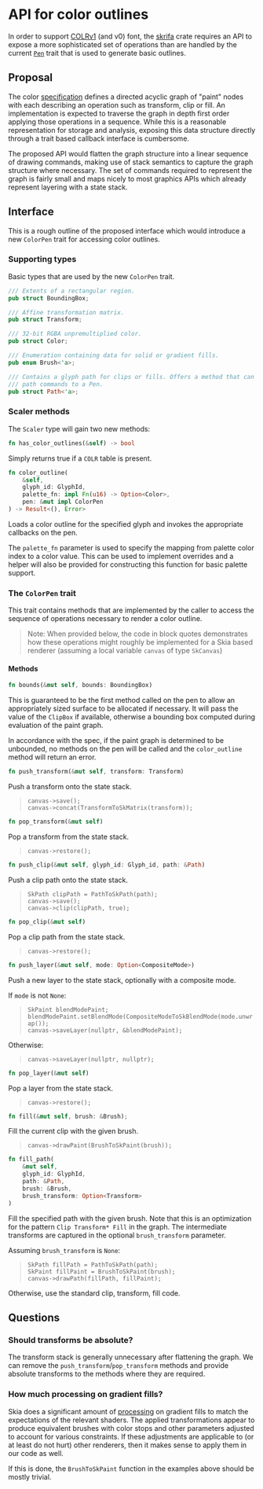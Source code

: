 # API for color outlines

In order to support [COLRv1] (and v0) font, the
[skrifa](https://github.com/googlefonts/fontations/tree/main/skrifa)
crate requires an API to expose a more sophisticated set of operations than
are handled by the current [`Pen`](https://docs.rs/font-types/0.1.4/font_types/trait.Pen.html)
trait that is used to generate basic outlines.

## Proposal

The color [specification][COLRv1] defines a directed acyclic graph of "paint"
nodes with each describing an operation such as transform, clip or fill. An
implementation is expected to traverse the graph in depth first order applying
those operations in a sequence. While this is a reasonable representation for
storage and analysis, exposing this data structure directly through a trait
based callback interface is cumbersome.

The proposed API would flatten the graph structure into a linear sequence of
drawing commands, making use of stack semantics to capture the graph structure
where necessary. The set of commands required to represent the graph is fairly
small and maps nicely to most graphics APIs which already represent layering
with a state stack.

## Interface

This is a rough outline of the proposed interface which would introduce a new
`ColorPen` trait for accessing color outlines.

### Supporting types

Basic types that are used by the new `ColorPen` trait.

```rust
/// Extents of a rectangular region.
pub struct BoundingBox;

/// Affine transformation matrix.
pub struct Transform;

/// 32-bit RGBA unpremultiplied color.
pub struct Color;

/// Enumeration containing data for solid or gradient fills.
pub enum Brush<'a>;

/// Contains a glyph path for clips or fills. Offers a method that can feed
/// path commands to a Pen.
pub struct Path<'a>;
```

### Scaler methods

The `Scaler` type will gain two new methods:

```rust
fn has_color_outlines(&self) -> bool
```
Simply returns true if a `COLR` table is present.

```rust
fn color_outline(
    &self, 
    glyph_id: GlyphId, 
    palette_fn: impl Fn(u16) -> Option<Color>, 
    pen: &mut impl ColorPen
) -> Result<(), Error>
```
Loads a color outline for the specified glyph and invokes the appropriate
callbacks on the pen.

The `palette_fn` parameter is used to specify the mapping from palette
color index to a color value. This can be used to implement overrides and
a helper will also be provided for constructing this function for basic
palette support.

### The `ColorPen` trait

This trait contains methods that are implemented by the caller to access
the sequence of operations necessary to render a color outline.

> Note: When provided below, the code in block quotes demonstrates how these
operations might roughly be implemented for a Skia based renderer (assuming
a local variable `canvas` of type `SkCanvas`)

#### Methods

```rust
fn bounds(&mut self, bounds: BoundingBox)
```
This is guaranteed to be the first method called on the pen to allow an
appropriately sized surface to be allocated if necessary. It will pass the
value of the `ClipBox` if available, otherwise a bounding box computed
during evaluation of the paint graph.

In accordance with the spec, if the paint graph is determined to be
unbounded, no methods on the pen will be called and the `color_outline`
method will return an error.

```rust
fn push_transform(&mut self, transform: Transform)
```
Push a transform onto the state stack.

> `canvas->save();`<br>
`canvas->concat(TransformToSkMatrix(transform));`

```rust
fn pop_transform(&mut self)
```
Pop a transform from the state stack.

> `canvas->restore();`<br>

```rust
fn push_clip(&mut self, glyph_id: Glyph_id, path: &Path)
```
Push a clip path onto the state stack.

> `SkPath clipPath = PathToSkPath(path);`<br>
`canvas->save();`<br>
`canvas->clip(clipPath, true);`

```rust
fn pop_clip(&mut self)
```
Pop a clip path from the state stack.

> `canvas->restore();`<br>

```rust
fn push_layer(&mut self, mode: Option<CompositeMode>)
```
Push a new layer to the state stack, optionally with a composite mode.

If `mode` is not `None`:
> `SkPaint blendModePaint;`<br>
`blendModePaint.setBlendMode(CompositeModeToSkBlendMode(mode.unwrap());`<br>
`canvas->saveLayer(nullptr, &blendModePaint);`

Otherwise:
> `canvas->saveLayer(nullptr, nullptr);`<br>

```rust
fn pop_layer(&mut self)
```
Pop a layer from the state stack.

> `canvas->restore();`<br>

```rust
fn fill(&mut self, brush: &Brush);
```
Fill the current clip with the given brush.

> `canvas->drawPaint(BrushToSkPaint(brush));`<br>

```rust
fn fill_path(
    &mut self,
    glyph_id: GlyphId,
    path: &Path,
    brush: &Brush,
    brush_transform: Option<Transform>
)
```
Fill the specified path with the given brush. Note that this is an optimization
for the pattern `Clip Transform* Fill` in the graph. The intermediate
transforms are captured in the optional `brush_transform` parameter.

Assuming `brush_transform` is `None`:
> `SkPath fillPath = PathToSkPath(path);`<br>
`SkPaint fillPaint = BrushToSkPaint(brush);`<br>
`canvas->drawPath(fillPath, fillPaint);`<br>

Otherwise, use the standard clip, transform, fill code.

## Questions

### Should transforms be absolute?

The transform stack is generally unnecessary after flattening the graph. We can
remove the `push_transform`/`pop_transform` methods and provide absolute 
transforms to the methods where they are required.

### How much processing on gradient fills?

Skia does a significant amount of
[processing](https://skia.googlesource.com/skia/+/265a074c910a0a4ac29176bca0a34615247f10f7/src/ports/SkFontHost_FreeType_common.cpp#597)
on gradient fills to match the expectations of the relevant shaders. The
applied transformations appear to produce equivalent brushes with color stops
and other parameters adjusted to account for various constraints. If these
adjustments are applicable to (or at least do not hurt) other renderers, then
it makes sense to apply them in our code as well.

If this is done, the `BrushToSkPaint` function in the examples above should
be mostly trivial.

[COLRv1]: https://github.com/googlefonts/colr-gradients-spec
